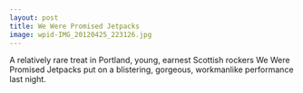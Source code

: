 ```yaml
---
layout: post
title: We Were Promised Jetpacks
image: wpid-IMG_20120425_223126.jpg
---
```


A relatively rare treat in Portland, young, earnest Scottish rockers We Were Promised Jetpacks put on a blistering, gorgeous, workmanlike performance last night.
